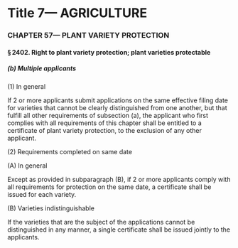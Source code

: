 
# Title 7— AGRICULTURE
### CHAPTER 57— PLANT VARIETY PROTECTION
#### § 2402. Right to plant variety protection; plant varieties protectable
##### (b) Multiple applicants

(1) In general

If 2 or more applicants submit applications on the same effective filing date for varieties that cannot be clearly distinguished from one another, but that fulfill all other requirements of subsection (a), the applicant who first complies with all requirements of this chapter shall be entitled to a certificate of plant variety protection, to the exclusion of any other applicant.

(2) Requirements completed on same date

(A) In general

Except as provided in subparagraph (B), if 2 or more applicants comply with all requirements for protection on the same date, a certificate shall be issued for each variety.

(B) Varieties indistinguishable

If the varieties that are the subject of the applications cannot be distinguished in any manner, a single certificate shall be issued jointly to the applicants.
